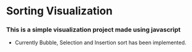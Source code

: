# Sorting Visualization
### This is a simple visualization project made using javascript 
- Currently Bubble, Selection and Insertion sort has been implemented.